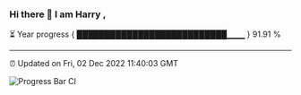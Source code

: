 ### Hi there 👋 I am Harry , 

⏳ Year progress { ███████████████████████████▁▁▁ } 91.91 %

---

⏰ Updated on Fri, 02 Dec 2022 11:40:03 GMT

![Progress Bar CI](https://github.com/duykhang68/duykhang68/workflows/Progress%20Bar%20CI/badge.svg)
